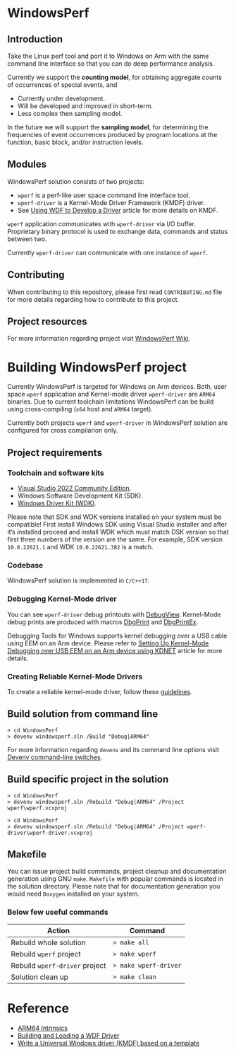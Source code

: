 # WindowsPerf

## Introduction

Take the Linux perf tool and port it to Windows on Arm with the same command line interface so that you can do deep performance analysis.

Currently we support the **counting model**, for obtaining aggregate counts of occurrences of special events, and
* Currently under development.
* Will be developed and improved in short-term.
* Less complex then sampling model.

In the future we will support the **sampling model**, for determining the frequencies of event occurrences produced by program locations at the function, basic block, and/or instruction levels.

## Modules

WindowsPerf solution consists of two projects:
* `wperf` is a perf-like user space command line interface tool.
* `wperf-driver` is a Kernel-Mode Driver Framework (KMDF) driver.
 * See [Using WDF to Develop a Driver](https://learn.microsoft.com/en-us/windows-hardware/drivers/wdf/using-the-framework-to-develop-a-driver) article for more details on KMDF.

`wperf` application communicates with `wperf-driver` via I/O buffer. Proprietary binary protocol is used to exchange data, commands and status between two.

Currently `wperf-driver` can communicate with one instance of `wperf`.

## Contributing

When contributing to this repository, please first read `CONTRIBUTING.md` file for more details regarding how to contribute to this project.

## Project resources

For more information regarding project visit [WindowsPerf Wiki](https://linaro.atlassian.net/wiki/spaces/WPERF/overview).

# Building WindowsPerf project

Currently WindowsPerf is targeted for Windows on Arm devices. Both, user space `wperf` application and Kernel-mode driver `wperf-driver` are `ARM64` binaries. Due to current toolchain limitations WindowsPerf can be build using cross-compiling (`x64` host and `ARM64` target).

Currently both projects `wperf` and `wperf-driver` in WindowsPerf solution are configured for cross compilarion only.

## Project requirements

### Toolchain and software kits

* [Visual Studio 2022 Community Edition](https://visualstudio.microsoft.com/vs/).
 * Windows Software Development Kit (SDK).
* [Windows Driver Kit (WDK)](https://learn.microsoft.com/en-us/windows-hardware/drivers/download-the-wdk).

Please note that SDK and WDK versions installed on your system must be compatible! First install Windows SDK using Visual Studio installer and after it’s installed proceed and install WDK which must match DSK version so that first three numbers of the version are the same. For example, SDK version `10.0.22621.1` and WDK `10.0.22621.382` is a match.

### Codebase

WindowsPerf solution is implemented in `C/C++17`.

### Debugging Kernel-Mode driver

You can see `wperf-driver` debug printouts with [DebugView](https://learn.microsoft.com/en-us/sysinternals/downloads/debugview). Kernel-Mode debug prints are produced with macros [DbgPrint](https://learn.microsoft.com/en-us/windows-hardware/drivers/ddi/wdm/nf-wdm-dbgprint) and [DbgPrintEx](https://learn.microsoft.com/en-us/windows-hardware/drivers/ddi/wdm/nf-wdm-dbgprintex).

Debugging Tools for Windows supports kernel debugging over a USB cable using EEM on an Arm device. Please refer to [Setting Up Kernel-Mode Debugging over USB EEM on an Arm device using KDNET](https://learn.microsoft.com/en-us/windows-hardware/drivers/debugger/setting-up-kernel-mode-debugging-over-usb-eem-arm-kdnet) article for more details.

### Creating Reliable Kernel-Mode Drivers

To create a reliable kernel-mode driver, follow these [guidelines](https://learn.microsoft.com/en-us/windows-hardware/drivers/kernel/creating-reliable-kernel-mode-drivers).

## Build solution from command line

```
> cd WindowsPerf
> devenv windowsperf.sln /Build "Debug|ARM64"
```

For more information regarding `devenv` and its command line options visit [Devenv command-line switches](https://learn.microsoft.com/en-us/visualstudio/ide/reference/devenv-command-line-switches?view=vs-2022).


## Build specific project in the solution

```
> cd WindowsPerf
> devenv windowsperf.sln /Rebuild "Debug|ARM64" /Project wperf\wperf.vcxproj
```

```
> cd WindowsPerf
> devenv windowsperf.sln /Rebuild "Debug|ARM64" /Project wperf-driver\wperf-driver.vcxproj
```

## Makefile

You can issue project build commands, project cleanup and documentation generation using GNU `make`. `Makefile` with popular commands is located in the solution directory.
Please note that for documentation generation you would need `Doxygen` installed on your system.

### Below few useful commands

| Action | Command |
| ------ | ------- |
| Rebuild whole solution | `> make all` |
| Rebuild `wperf` project | `> make wperf` |
| Rebuild `wperf-driver` project | `> make wperf-driver`  |
| Solution clean up | `> make clean`  |

# Reference

* [ARM64 Intrinsics](https://learn.microsoft.com/en-us/cpp/intrinsics/arm64-intrinsics?view=msvc-170)
* [Building and Loading a WDF Driver](https://learn.microsoft.com/en-us/windows-hardware/drivers/wdf/building-and-loading-a-kmdf-driver)
* [Write a Universal Windows driver (KMDF) based on a template](https://learn.microsoft.com/en-us/windows-hardware/drivers/gettingstarted/writing-a-kmdf-driver-based-on-a-template)
